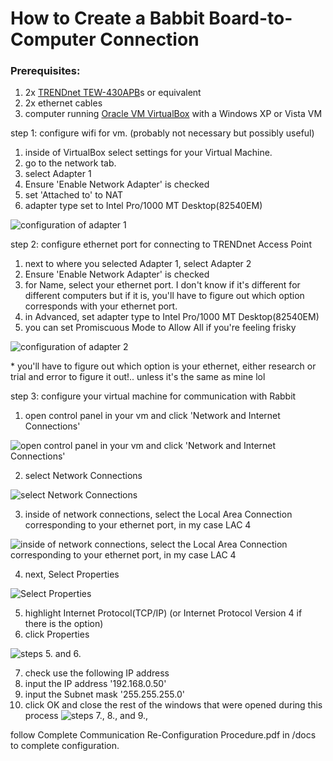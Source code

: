 # How to Create a Babbit Board-to-Computer Connection

### Prerequisites:
1. 2x [TRENDnet TEW-430APB](https://www.trendnet.com/products/product-detail?prod=145_TEW-430APB)s or equivalent
2. 2x ethernet cables
3. computer running [Oracle VM VirtualBox](https://www.virtualbox.org/) with a Windows XP or Vista VM

step 1: configure wifi for vm. (probably not necessary but possibly useful)
1. inside of VirtualBox select settings for your Virtual Machine.
2. go to the network tab.
3. select Adapter 1
4. Ensure 'Enable Network Adapter' is checked
5. set 'Attached to' to NAT
6. adapter type set to Intel Pro/1000 MT Desktop(82540EM)

![configuration of adapter 1](/docs/images/network_adapter1.jpg)

step 2: configure ethernet port for connecting to TRENDnet Access Point
1. next to where you selected Adapter 1, select Adapter 2 
2. Ensure 'Enable Network Adapter' is checked
3. for Name, select your ethernet port. I don't know if it's different for 
different computers but if it is, you'll have to figure out which option corresponds with your ethernet port.
4. in Advanced, set adapter type to Intel Pro/1000 MT Desktop(82540EM)  
5. you can set Promiscuous Mode to Allow All if you're feeling frisky

![configuration of adapter 2](/docs/images/network_adapter2.jpg)

\* you'll have to figure out which option is your ethernet, either research or trial and error to figure it out!.. unless it's the same as mine lol

step 3: configure your virtual machine for communication with Rabbit

1. open control panel in your vm and click 'Network and Internet Connections'

![open control panel in your vm and click 'Network and Internet Connections'](/docs/images/winXPNetworkSetup1.jpg)

2. select Network Connections

![select Network Connections](/docs/images/winXPNetworkSetup2.jpg)

3. inside of network connections, select the Local Area Connection corresponding to your ethernet port, in my case LAC 4

![inside of network connections, select the Local Area Connection corresponding to your ethernet port, in my case LAC 4](/docs/images/winXPNetworkSetup3.jpg)

4. next, Select Properties

![Select Properties](/docs/images/winXPNetworkSetup4.jpg)

5. highlight Internet Protocol(TCP/IP) (or Internet Protocol Version 4 if there is the option)
6. click Properties

![steps 5. and 6.](/docs/images/winXPNetworkSetup5.jpg)

7. check use the following IP address
8. input the IP address '192.168.0.50'
9. input the Subnet mask '255.255.255.0'
10. click OK and close the rest of the windows that were opened during this process
![steps 7., 8., and 9.,](/docs/images/winXPNetworkSetup6.jpg)

follow Complete Communication Re-Configuration Procedure.pdf in /docs to complete configuration.
